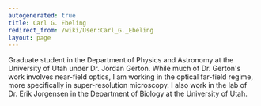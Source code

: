 ```yaml
---
autogenerated: true
title: Carl G. Ebeling
redirect_from: /wiki/User:Carl_G._Ebeling
layout: page
---
```


Graduate student in the Department of Physics and Astronomy at the
University of Utah under Dr. Jordan Gerton. While much of Dr. Gerton's
work involves near-field optics, I am working in the optical far-field
regime, more specifically in super-resolution microscopy. I also work in
the lab of Dr. Erik Jorgensen in the Department of Biology at the
University of Utah.
